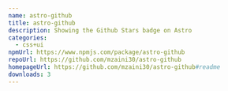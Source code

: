 ```yaml
---
name: astro-github
title: astro-github
description: Showing the Github Stars badge on Astro
categories:
  - css+ui
npmUrl: https://www.npmjs.com/package/astro-github
repoUrl: https://github.com/mzaini30/astro-github
homepageUrl: https://github.com/mzaini30/astro-github#readme
downloads: 3
---
```

